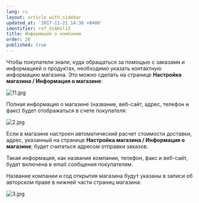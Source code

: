 ```yaml
---
lang: ru
layout: article_with_sidebar
updated_at: '2017-11-21 14:36 +0400'
identifier: ref_dsAHxl1X
title: Информация о компании
order: 30
published: true
---
```

Чтобы покупатели знали, куда обращаться за помощью с заказами и информацией о продуктах, необходимо указать контактную информацию магазина. Это можно сделать на странице **Настройка магазина /  Информация о магазине**:

![11.jpg]({{site.baseurl}}/attachments/ref_dsAHxl1X/11.jpg)

Полная информация о магазине (название, веб-сайт, адрес, телефон и факс) будет отображаться в счете покупателя:  

![2.jpg]({{site.baseurl}}/attachments/ref_dsAHxl1X/2.jpg)

Если в магазине настроен автоматический расчет стоимости доставки, адрес, указанный на странице **Настройка магазина / Информация о магазине**, будет считаться адресом отправки заказов. 

Такая информация, как название компании, телефон, факс и веб-сайт, будет включена в email сообщения покупателям.

Название компании и год открытия магазина будут указаны в записи об авторском праве в нижней части страниц магазина:

![3.jpg]({{site.baseurl}}/attachments/ref_dsAHxl1X/3.jpg)
